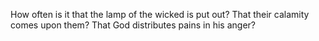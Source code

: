 How often is it that the lamp of the wicked is put out? That their calamity comes upon them? That God distributes pains in his anger?
